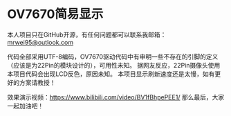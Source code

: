 # OV7670简易显示
本人项目只在GitHub开源，有任何问题都可以联系我邮箱：mrwei95@outlook.com

代码全部采用UTF-8编码，OV7670驱动代码中有申明一些不存在的引脚的定义（应该是为22Pin的模块设计的），可用性未知。
据网友反应，22Pin摄像头使用本项目代码会出现LCD反色，原因未知。
本项目显示刷新速度还是太慢，如有更好的方案请教授！

效果演示视频：https://www.bilibili.com/video/BV1fBhpePEE1/
那么最后，大家一起加油吧！
